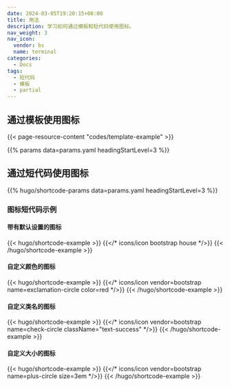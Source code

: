 ```yaml
---
date: 2024-03-05T19:20:15+08:00
title: 用法
description: 学习如何通过模板和短代码使用图标。
nav_weight: 3
nav_icon:
  vendor: bs
  name: terminal
categories:
  - Docs
tags:
  - 短代码
  - 模板
  - partial
---
```


## 通过模板使用图标

{{< page-resource-content "codes/template-example" >}}

{{% params data=params.yaml headingStartLevel=3 %}}

## 通过短代码使用图标

{{% hugo/shortcode-params data=params.yaml headingStartLevel=3 %}}

### 图标短代码示例

#### 带有默认设置的图标

{{< hugo/shortcode-example >}}
{{</* icons/icon bootstrap house */>}}
{{< /hugo/shortcode-example >}}

#### 自定义颜色的图标

{{< hugo/shortcode-example >}}
{{</* icons/icon vendor=bootstrap name=exclamation-circle color=red */>}}
{{< /hugo/shortcode-example >}}

#### 自定义类名的图标

{{< hugo/shortcode-example >}}
{{</* icons/icon vendor=bootstrap name=check-circle className="text-success" */>}}
{{< /hugo/shortcode-example >}}

#### 自定义大小的图标

{{< hugo/shortcode-example >}}
{{</* icons/icon vendor=bootstrap name=plus-circle size=3em */>}}
{{< /hugo/shortcode-example >}}
